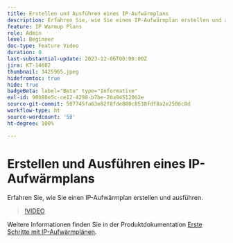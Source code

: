 ```yaml
---
title: Erstellen und Ausführen eines IP-Aufwärmplans
description: Erfahren Sie, wie Sie einen IP-Aufwärmplan erstellen und ausführen.
feature: IP Warmup Plans
role: Admin
level: Beginner
doc-type: Feature Video
duration: 0
last-substantial-update: 2023-12-06T00:00:00Z
jira: KT-14602
thumbnail: 3425965.jpeg
hidefromtoc: true
hide: true
badgeBeta: label="Beta" type="Informative"
exl-id: 90b80e5c-ce12-4298-b7be-20a94512062e
source-git-commit: 507745fa63e82f8fde800c8538fdf8a2e2506c8d
workflow-type: ht
source-wordcount: '50'
ht-degree: 100%

---
```


# Erstellen und Ausführen eines IP-Aufwärmplans

Erfahren Sie, wie Sie einen IP-Aufwärmplan erstellen und ausführen.

>[!VIDEO](https://video.tv.adobe.com/v/3425965/?learn=on)

Weitere Informationen finden Sie in der Produktdokumentation [Erste Schritte mit IP-Aufwärmplänen](https://experienceleague.adobe.com/docs/journey-optimizer/using/configuration/implement-ip-warmup-plan/ip-warmup-gs.html?lang=de).
